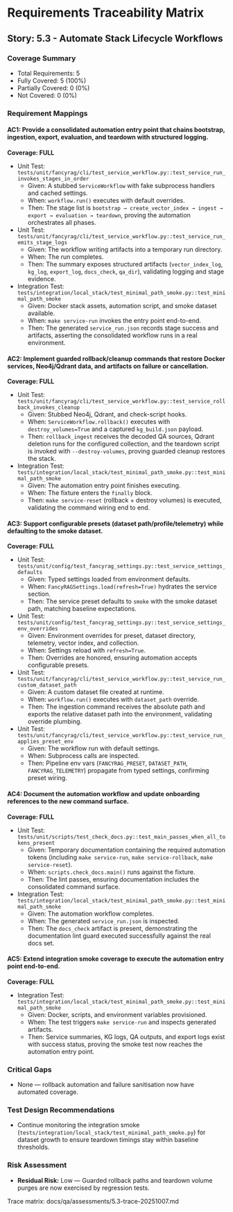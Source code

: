 # Requirements Traceability Matrix

## Story: 5.3 - Automate Stack Lifecycle Workflows

### Coverage Summary

- Total Requirements: 5
- Fully Covered: 5 (100%)
- Partially Covered: 0 (0%)
- Not Covered: 0 (0%)

### Requirement Mappings

#### AC1: Provide a consolidated automation entry point that chains bootstrap, ingestion, export, evaluation, and teardown with structured logging.
**Coverage: FULL**
- Unit Test: `tests/unit/fancyrag/cli/test_service_workflow.py::test_service_run_invokes_stages_in_order`
  - Given: A stubbed `ServiceWorkflow` with fake subprocess handlers and cached settings.
  - When: `workflow.run()` executes with default overrides.
  - Then: The stage list is `bootstrap → create_vector_index → ingest → export → evaluation → teardown`, proving the automation orchestrates all phases.
- Unit Test: `tests/unit/fancyrag/cli/test_service_workflow.py::test_service_run_emits_stage_logs`
  - Given: The workflow writing artifacts into a temporary run directory.
  - When: The run completes.
  - Then: The summary exposes structured artifacts (`vector_index_log`, `kg_log`, `export_log`, `docs_check`, `qa_dir`), validating logging and stage evidence.
- Integration Test: `tests/integration/local_stack/test_minimal_path_smoke.py::test_minimal_path_smoke`
  - Given: Docker stack assets, automation script, and smoke dataset available.
  - When: `make service-run` invokes the entry point end-to-end.
  - Then: The generated `service_run.json` records stage success and artifacts, asserting the consolidated workflow runs in a real environment.

#### AC2: Implement guarded rollback/cleanup commands that restore Docker services, Neo4j/Qdrant data, and artifacts on failure or cancellation.
**Coverage: FULL**
- Unit Test: `tests/unit/fancyrag/cli/test_service_workflow.py::test_service_rollback_invokes_cleanup`
  - Given: Stubbed Neo4j, Qdrant, and check-script hooks.
  - When: `ServiceWorkflow.rollback()` executes with `destroy_volumes=True` and a captured `kg_build.json` payload.
  - Then: `rollback_ingest` receives the decoded QA sources, Qdrant deletion runs for the configured collection, and the teardown script is invoked with `--destroy-volumes`, proving guarded cleanup restores the stack.
- Integration Test: `tests/integration/local_stack/test_minimal_path_smoke.py::test_minimal_path_smoke`
  - Given: The automation entry point finishes executing.
  - When: The fixture enters the `finally` block.
  - Then: `make service-reset` (rollback + destroy volumes) is executed, validating the command wiring end to end.

#### AC3: Support configurable presets (dataset path/profile/telemetry) while defaulting to the smoke dataset.
**Coverage: FULL**
- Unit Test: `tests/unit/config/test_fancyrag_settings.py::test_service_settings_defaults`
  - Given: Typed settings loaded from environment defaults.
  - When: `FancyRAGSettings.load(refresh=True)` hydrates the service section.
  - Then: The service preset defaults to `smoke` with the smoke dataset path, matching baseline expectations.
- Unit Test: `tests/unit/config/test_fancyrag_settings.py::test_service_settings_env_overrides`
  - Given: Environment overrides for preset, dataset directory, telemetry, vector index, and collection.
  - When: Settings reload with `refresh=True`.
  - Then: Overrides are honored, ensuring automation accepts configurable presets.
- Unit Test: `tests/unit/fancyrag/cli/test_service_workflow.py::test_service_run_custom_dataset_path`
  - Given: A custom dataset file created at runtime.
  - When: `workflow.run()` executes with `dataset_path` override.
  - Then: The ingestion command receives the absolute path and exports the relative dataset path into the environment, validating override plumbing.
- Unit Test: `tests/unit/fancyrag/cli/test_service_workflow.py::test_service_run_applies_preset_env`
  - Given: The workflow run with default settings.
  - When: Subprocess calls are inspected.
  - Then: Pipeline env vars (`FANCYRAG_PRESET`, `DATASET_PATH`, `FANCYRAG_TELEMETRY`) propagate from typed settings, confirming preset wiring.

#### AC4: Document the automation workflow and update onboarding references to the new command surface.
**Coverage: FULL**
- Unit Test: `tests/unit/scripts/test_check_docs.py::test_main_passes_when_all_tokens_present`
  - Given: Temporary documentation containing the required automation tokens (including `make service-run`, `make service-rollback`, `make service-reset`).
  - When: `scripts.check_docs.main()` runs against the fixture.
  - Then: The lint passes, ensuring documentation includes the consolidated command surface.
- Integration Test: `tests/integration/local_stack/test_minimal_path_smoke.py::test_minimal_path_smoke`
  - Given: The automation workflow completes.
  - When: The generated `service_run.json` is inspected.
  - Then: The `docs_check` artifact is present, demonstrating the documentation lint guard executed successfully against the real docs set.

#### AC5: Extend integration smoke coverage to execute the automation entry point end-to-end.
**Coverage: FULL**
- Integration Test: `tests/integration/local_stack/test_minimal_path_smoke.py::test_minimal_path_smoke`
  - Given: Docker, scripts, and environment variables provisioned.
  - When: The test triggers `make service-run` and inspects generated artifacts.
  - Then: Service summaries, KG logs, QA outputs, and export logs exist with success status, proving the smoke test now reaches the automation entry point.

### Critical Gaps

- None — rollback automation and failure sanitisation now have automated coverage.

### Test Design Recommendations

- Continue monitoring the integration smoke (`tests/integration/local_stack/test_minimal_path_smoke.py`) for dataset growth to ensure teardown timings stay within baseline thresholds.

### Risk Assessment

- **Residual Risk:** Low — Guarded rollback paths and teardown volume purges are now exercised by regression tests.

Trace matrix: docs/qa/assessments/5.3-trace-20251007.md
